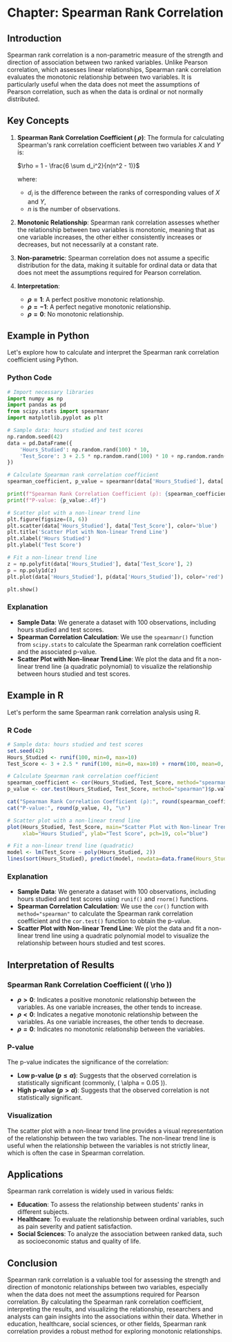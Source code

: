 # Chapter: Spearman Rank Correlation

## Introduction

Spearman rank correlation is a non-parametric measure of the strength and direction of association between two ranked variables. Unlike Pearson correlation, which assesses linear relationships, Spearman rank correlation evaluates the monotonic relationship between two variables. It is particularly useful when the data does not meet the assumptions of Pearson correlation, such as when the data is ordinal or not normally distributed.

## Key Concepts

1. **Spearman Rank Correlation Coefficient ( $\rho$)**: The formula for calculating Spearman's rank correlation coefficient between two variables $X$ and $Y$ is:
   
   $\rho = 1 - \frac{6 \sum d_i^2}{n(n^2 - 1)}$
   
   where:
   - $d_i$ is the difference between the ranks of corresponding values of $X$ and $Y$,
   - $n$ is the number of observations.

2. **Monotonic Relationship**: Spearman rank correlation assesses whether the relationship between two variables is monotonic, meaning that as one variable increases, the other either consistently increases or decreases, but not necessarily at a constant rate.

3. **Non-parametric**: Spearman correlation does not assume a specific distribution for the data, making it suitable for ordinal data or data that does not meet the assumptions required for Pearson correlation.

4. **Interpretation**:
   - **$\rho = 1$**: A perfect positive monotonic relationship.
   - **$\rho = -1$**: A perfect negative monotonic relationship.
   - **$\rho = 0$**: No monotonic relationship.

## Example in Python

Let's explore how to calculate and interpret the Spearman rank correlation coefficient using Python.

### Python Code

```python
# Import necessary libraries
import numpy as np
import pandas as pd
from scipy.stats import spearmanr
import matplotlib.pyplot as plt

# Sample data: hours studied and test scores
np.random.seed(42)
data = pd.DataFrame({
    'Hours_Studied': np.random.rand(100) * 10,
    'Test_Score': 3 + 2.5 * np.random.rand(100) * 10 + np.random.randn(100) * 2
})

# Calculate Spearman rank correlation coefficient
spearman_coefficient, p_value = spearmanr(data['Hours_Studied'], data['Test_Score'])

print(f"Spearman Rank Correlation Coefficient (ρ): {spearman_coefficient:.2f}")
print(f"P-value: {p_value:.4f}")

# Scatter plot with a non-linear trend line
plt.figure(figsize=(8, 6))
plt.scatter(data['Hours_Studied'], data['Test_Score'], color='blue')
plt.title('Scatter Plot with Non-linear Trend Line')
plt.xlabel('Hours Studied')
plt.ylabel('Test Score')

# Fit a non-linear trend line
z = np.polyfit(data['Hours_Studied'], data['Test_Score'], 2)
p = np.poly1d(z)
plt.plot(data['Hours_Studied'], p(data['Hours_Studied']), color='red')

plt.show()
```

### Explanation

- **Sample Data**: We generate a dataset with 100 observations, including hours studied and test scores.
- **Spearman Correlation Calculation**: We use the `spearmanr()` function from `scipy.stats` to calculate the Spearman rank correlation coefficient and the associated p-value.
- **Scatter Plot with Non-linear Trend Line**: We plot the data and fit a non-linear trend line (a quadratic polynomial) to visualize the relationship between hours studied and test scores.

## Example in R

Let's perform the same Spearman rank correlation analysis using R.

### R Code

```r
# Sample data: hours studied and test scores
set.seed(42)
Hours_Studied <- runif(100, min=0, max=10)
Test_Score <- 3 + 2.5 * runif(100, min=0, max=10) + rnorm(100, mean=0, sd=2)

# Calculate Spearman rank correlation coefficient
spearman_coefficient <- cor(Hours_Studied, Test_Score, method="spearman")
p_value <- cor.test(Hours_Studied, Test_Score, method="spearman")$p.value

cat("Spearman Rank Correlation Coefficient (ρ):", round(spearman_coefficient, 2), "\n")
cat("P-value:", round(p_value, 4), "\n")

# Scatter plot with a non-linear trend line
plot(Hours_Studied, Test_Score, main="Scatter Plot with Non-linear Trend Line",
     xlab="Hours Studied", ylab="Test Score", pch=19, col="blue")

# Fit a non-linear trend line (quadratic)
model <- lm(Test_Score ~ poly(Hours_Studied, 2))
lines(sort(Hours_Studied), predict(model, newdata=data.frame(Hours_Studied=sort(Hours_Studied))), col="red", lwd=2)
```

### Explanation

- **Sample Data**: We generate a dataset with 100 observations, including hours studied and test scores using `runif()` and `rnorm()` functions.
- **Spearman Correlation Calculation**: We use the `cor()` function with `method="spearman"` to calculate the Spearman rank correlation coefficient and the `cor.test()` function to obtain the p-value.
- **Scatter Plot with Non-linear Trend Line**: We plot the data and fit a non-linear trend line using a quadratic polynomial model to visualize the relationship between hours studied and test scores.

## Interpretation of Results

### Spearman Rank Correlation Coefficient (\( \rho \))

- **$\rho > 0$**: Indicates a positive monotonic relationship between the variables. As one variable increases, the other tends to increase.
- **$\rho < 0$**: Indicates a negative monotonic relationship between the variables. As one variable increases, the other tends to decrease.
- **$\rho = 0$**: Indicates no monotonic relationship between the variables.

### P-value

The p-value indicates the significance of the correlation:
- **Low p-value ($p \leq \alpha$)**: Suggests that the observed correlation is statistically significant (commonly, \( \alpha = 0.05 \)).
- **High p-value ($p > \alpha$)**: Suggests that the observed correlation is not statistically significant.

### Visualization

The scatter plot with a non-linear trend line provides a visual representation of the relationship between the two variables. The non-linear trend line is useful when the relationship between the variables is not strictly linear, which is often the case in Spearman correlation.

## Applications

Spearman rank correlation is widely used in various fields:

- **Education**: To assess the relationship between students' ranks in different subjects.
- **Healthcare**: To evaluate the relationship between ordinal variables, such as pain severity and patient satisfaction.
- **Social Sciences**: To analyze the association between ranked data, such as socioeconomic status and quality of life.

## Conclusion

Spearman rank correlation is a valuable tool for assessing the strength and direction of monotonic relationships between two variables, especially when the data does not meet the assumptions required for Pearson correlation. By calculating the Spearman rank correlation coefficient, interpreting the results, and visualizing the relationship, researchers and analysts can gain insights into the associations within their data. Whether in education, healthcare, social sciences, or other fields, Spearman rank correlation provides a robust method for exploring monotonic relationships.
